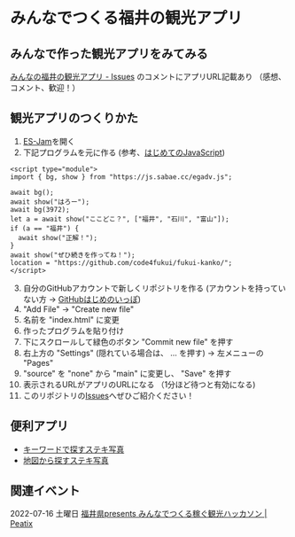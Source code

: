 # みんなでつくる福井の観光アプリ

## みんなで作った観光アプリをみてみる

[みんなの福井の観光アプリ - Issues](https://github.com/code4fukui/fukui-kanko/issues) のコメントにアプリURL記載あり （感想、コメント、歓迎！）

## 観光アプリのつくりかた

1. [ES-Jam](https://code4fukui.github.io/htmlprac/)を開く
2. 下記プログラムを元に作る (参考、[はじめてのJavaScript](https://github.com/code4fukui/slide/blob/main/%E3%81%AF%E3%81%98%E3%82%81%E3%81%A6%E3%81%AEJavaScript.pdf))
```
<script type="module">
import { bg, show } from "https://js.sabae.cc/egadv.js";

await bg();
await show("はろー");
await bg(3972);
let a = await show("ここどこ？", ["福井", "石川", "富山"]);
if (a == "福井") {
  await show("正解！");
}
await show("ぜひ続きを作ってね！");
location = "https://github.com/code4fukui/fukui-kanko/";
</script>
```
3. 自分のGitHubアカウントで新しくリポジトリを作る (アカウントを持っていない方 → [GitHubはじめのいっぽ](https://github.com/code4fukui/slide/blob/main/GitHub%E3%81%AF%E3%81%98%E3%82%81%E3%81%AE%E3%81%84%E3%81%A3%E3%81%BD.pdf))
4. "Add File" → "Create new file"
5. 名前を "index.html" に変更
6. 作ったプログラムを貼り付け
7. 下にスクロールして緑色のボタン "Commit new file" を押す
8. 右上方の "Settings" (隠れている場合は、 ... を押す) → 左メニューの "Pages"
9. "source" を "none" から "main" に変更し、 "Save" を押す
10. 表示されるURLがアプリのURLになる （1分ほど待つと有効になる)
11. このリポジトリの[Issues](https://github.com/code4fukui/fukui-kanko/issues)へぜひご紹介ください！

## 便利アプリ

- [キーワードで探すステキ写真](https://code4fukui.github.io/find47/search.html)
- [地図から探すステキ写真](https://code4fukui.github.io/find47/map.html)

## 関連イベント

2022-07-16 土曜日 [福井県presents みんなでつくる稼ぐ観光ハッカソン | Peatix](https://ideathon-hackathon-fukui.peatix.com/)

